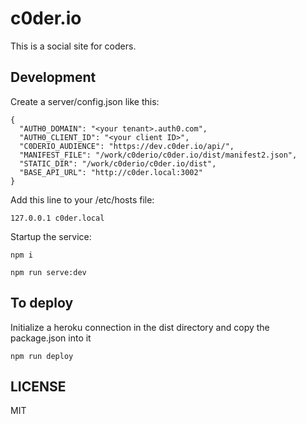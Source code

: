 # c0der.io 
This is a social site for coders.

## Development
Create a server/config.json like this:
```
{
  "AUTH0_DOMAIN": "<your tenant>.auth0.com",
  "AUTH0_CLIENT_ID": "<your client ID>",
  "C0DERIO_AUDIENCE": "https://dev.c0der.io/api/",
  "MANIFEST_FILE": "/work/c0derio/c0der.io/dist/manifest2.json",
  "STATIC_DIR": "/work/c0derio/c0der.io/dist",
  "BASE_API_URL": "http://c0der.local:3002"
}
```

Add this line to your /etc/hosts file:
```
127.0.0.1 c0der.local
```

Startup the service:
```
npm i

npm run serve:dev
```

## To deploy
Initialize a heroku connection in the dist directory and copy the package.json into it

```
npm run deploy
```

## LICENSE
MIT
